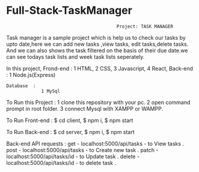 # Full-Stack-TaskManager 
                                             Project: TASK MANAGER

Task manager is a sample project which is help us to check our tasks by upto date,here we can add new tasks ,view tasks, edit tasks,delete tasks.
And we can also shows the task filtered on the basis of their due date.we can see todays task lists and week task lists seperately.

In this project,
      Frond-end :
                  1 HTML,
                  2 CSS,
                  3 Javascript,
                  4 React,
     Back-end  : 
                  1 Node.js(Express)
                  
                  
    Database  :
                 1 MySql
                 
                 
  To Run this Project :
         1 clone this repository with your pc.
         2 open command prompt in root folder.
         3 connect Mysql with XAMPP or WAMPP.
         
   To Run Front-end :
               $ cd client,
               $ npm i,
               $ npm start
               
   To Run Back-end :
               $ cd server,
               $ npm i,
               $ npm start
               
   Back-end API requests :
               get - localhost:5000/api/tasks - to View tasks . 
               post - localhost:5000/api/tasks - to Create new task  .
               patch - localhost:5000/api/tasks/id - to Update task  .
               delete - localhost:5000/api/tasks/id - to delete task  .
               
